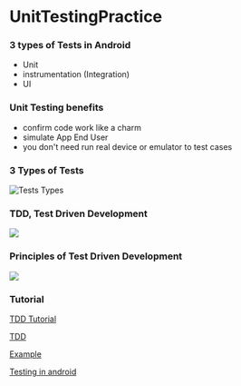 # UnitTestingPractice
### 3 types of Tests in Android 
 - Unit
 - instrumentation (Integration) 
 - UI

### Unit Testing benefits
 - confirm code work like a charm
 - simulate App End User
 - you don't need run real device or emulator to test cases
 
### 3 Types of Tests
![Tests Types](https://conference.eurostarsoftwaretesting.com/wp-content/uploads/Grood-testing-25-768x434.png)


### TDD, Test Driven Development
![](https://miro.medium.com/max/480/1*ieVWcSsJmeBbZFo6a_dL5g.png)


### Principles of Test Driven Development 
![](https://www.xenonstack.com/images/blog/test-driven-development-approach.png)


###  Tutorial 
[TDD Tutorial](https://www.xenonstack.com/blog/test-behaviour-driven-development/) 

[TDD](https://chromatichq.com/blog/principles-testdriven-development)

[Example](https://github.com/AhmedTawfiqM/UnitTestingPractice/blob/main/app/src/test/java/com/atdev/unittestingpractice/RegistrationUtilTest.kt)

[Testing in android](https://www.youtube.com/watch?v=EkfVL5vCDmo&list=PLQkwcJG4YTCSYJ13G4kVIJ10X5zisB2Lq&index=1&ab_channel=PhilippLackner)
